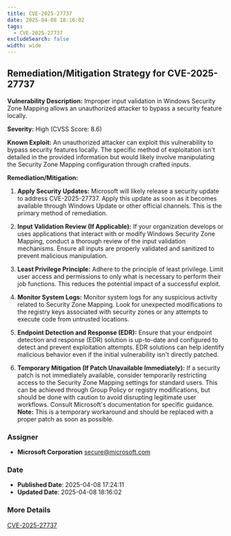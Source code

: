 ```yaml
---
title: CVE-2025-27737
date: 2025-04-08 18:16:02
tags:
  - CVE-2025-27737
excludeSearch: false
width: wide
---
```


## Remediation/Mitigation Strategy for CVE-2025-27737

**Vulnerability Description:** Improper input validation in Windows Security Zone Mapping allows an unauthorized attacker to bypass a security feature locally.

**Severity:** High (CVSS Score: 8.6)

**Known Exploit:** An unauthorized attacker can exploit this vulnerability to bypass security features locally. The specific method of exploitation isn't detailed in the provided information but would likely involve manipulating the Security Zone Mapping configuration through crafted inputs.

**Remediation/Mitigation:**

1.  **Apply Security Updates:** Microsoft will likely release a security update to address CVE-2025-27737.  Apply this update as soon as it becomes available through Windows Update or other official channels.  This is the primary method of remediation.

2.  **Input Validation Review (If Applicable):** If your organization develops or uses applications that interact with or modify Windows Security Zone Mapping, conduct a thorough review of the input validation mechanisms.  Ensure all inputs are properly validated and sanitized to prevent malicious manipulation.

3.  **Least Privilege Principle:**  Adhere to the principle of least privilege. Limit user access and permissions to only what is necessary to perform their job functions. This reduces the potential impact of a successful exploit.

4.  **Monitor System Logs:** Monitor system logs for any suspicious activity related to Security Zone Mapping.  Look for unexpected modifications to the registry keys associated with security zones or any attempts to execute code from untrusted locations.

5.  **Endpoint Detection and Response (EDR):**  Ensure that your endpoint detection and response (EDR) solution is up-to-date and configured to detect and prevent exploitation attempts. EDR solutions can help identify malicious behavior even if the initial vulnerability isn't directly patched.

6.  **Temporary Mitigation (If Patch Unavailable Immediately):** If a security patch is not immediately available, consider temporarily restricting access to the Security Zone Mapping settings for standard users. This can be achieved through Group Policy or registry modifications, but should be done with caution to avoid disrupting legitimate user workflows.  Consult Microsoft's documentation for specific guidance. **Note:** This is a temporary workaround and should be replaced with a proper patch as soon as possible.

### Assigner
- **Microsoft Corporation** <secure@microsoft.com>

### Date
- **Published Date**: 2025-04-08 17:24:11
- **Updated Date**: 2025-04-08 18:16:02

### More Details
[CVE-2025-27737](https://www.cvedetails.com/cve/CVE-2025-27737)